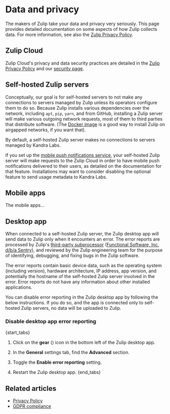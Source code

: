 # Data and privacy

The makers of Zulip take your data and privacy very seriously. This
page provides detailed documentation on some aspects of how Zulip
collects data. For more information, see also the [Zulip Privacy
Policy](/policies/privacy).

## Zulip Cloud

Zulip Cloud's privacy and data security practices are detailed in the
[Zulip Privacy Policy](/policies/privacy) and our [security
page](https://zulip.com/security).

## Self-hosted Zulip servers

Conceptually, our goal is for self-hosted servers to not make any
connections to servers managed by Zulip unless its operators configure
them to do so. Because Zulip installs various dependencies over the
network, including `apt`, `pip`, `yarn`, and from GitHub, installing a
Zulip server will make various outgoing network requests, most of them
to third parties that distribute software.  (The [Docker
image](https://github.com/zulip/docker-zulip) is a good way to install
Zulip on airgapped networks, if you want that).

By default, a self-hosted Zulip server makes no connections to servers
managed by Kandra Labs.

If you set up the [mobile push notifications
service](https://zulip.readthedocs.io/en/latest/production/mobile-push-notifications.html),
your self-hosted Zulip server will make requests to the Zulip Cloud in
order to have mobile push notifications delivered to their users, as
detailed on the documentation for that feature.  Installations may
want to consider disabling the optional feature to send usage metadata
to Kandra Labs.

## Mobile apps

The mobile apps...

## Desktop app

When connected to a self-hosted Zulip server, the Zulip desktop app will send
data to Zulip only when it encounters an error. The error reports are processed
by Zulip's [third-party subprocessor](/help/gdpr-compliance#third-parties)
([Functional Software, Inc. d/b/a
Sentry](https://blog.sentry.io/2018/03/14/gdpr-sentry-and-you)), and reviewed by
the Zulip engineering team for the purpose of identifying, debugging, and fixing
bugs in the Zulip software.

The error reports contain basic device data, such as the operating system
(including version), hardware architecture, IP address, app version, and
potentially the hostname of the self-hosted Zulip server involved in the error.
Error reports do not have any information about other installed
applications.

You can disable error reporting in the Zulip desktop app by following
the below instructions. If you do so, and the app is connected only to
self-hosted Zulip servers, no data will be uploaded to Zulip.

### Disable desktop app error reporting

{start_tabs}
1. Click on the **gear** (<i class="fa fa-cog"></i>) icon in the bottom left of the
   Zulip desktop app.

2. In the **General** settings tab, find the **Advanced** section.

3. Toggle the **Enable error reporting** setting.

4. Restart the Zulip desktop app.
{end_tabs}

## Related articles

* [Privacy Policy](/policies/privacy)
* [GDPR compliance](/help/gdpr-compliance)
